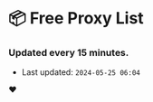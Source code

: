 # :package: Free Proxy List
### Updated every 15 minutes.

- Last updated: `2024-05-25 06:04`

:heart:
